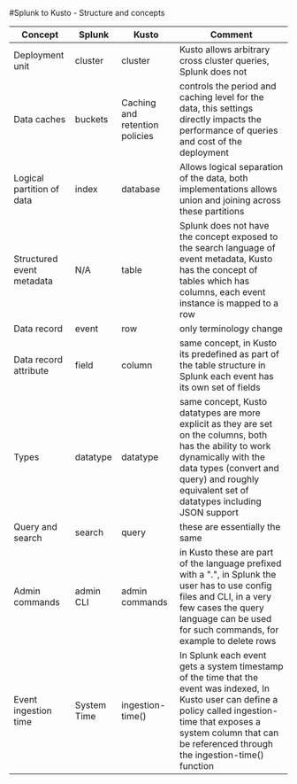 #Splunk to Kusto - Structure and concepts

 | Concept  | Splunk | Kusto |  Comment
 | --- | --- | --- | ---
 | Deployment unit  | cluster |  cluster |  Kusto allows arbitrary cross cluster queries, Splunk does not
 | Data caches |  buckets  |  Caching and retention policies |  controls the period and caching level for the data, this settings directly impacts the performance of queries and cost of the deployment   
 | Logical partition of data  |  index  |  database  |  Allows logical separation of the data, both implementations allows union and joining across these partitions
 | Structured event metadata | N/A | table |  Splunk does not have the concept exposed to the search language of event metadata, Kusto has the concept of tables which has columns, each event instance is mapped to a row
 | Data record | event | row |  only terminology change
 | Data record attribute | field |  column |  same concept, in Kusto its predefined as part of the table structure in Splunk each event has its own set of fields  
 | Types | datatype |  datatype |  same concept, Kusto datatypes are more explicit as they are set on the columns, both has the ability to work dynamically with the data types (convert and query) and roughly equivalent set of datatypes including JSON support 
 | Query and search  | search | query |  these are essentially the same
 | Admin commands | admin CLI  | admin commands |  in Kusto these are part of the language prefixed with a ".", in Splunk the user has to use config files and CLI,  in a very few cases the query language can be used for such commands, for example to delete rows
 | Event ingestion time | System Time | ingestion-time() |  In Splunk each event gets a system timestamp of the time that the event was indexed, In Kusto user can define a policy called ingestion-time that exposes a system column that can be referenced through the ingestion-time() function



